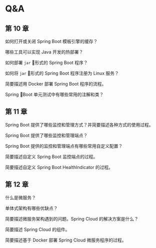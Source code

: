 # Q&A

## 第 10 章

如何打开或关闭 Spring Boot 模板引擎的缓存？

哪些工具可以实现 Java 开发的热部署？

如何部署 `jar` 形式的 Spring Boot 程序？

如何将 `jar` 形式的 Spring Boot 程序注册为 Linux 服务？

简要描述用 Docker 部署 Spring Boot 程序的流程。

Spring Boot 单元测试中有哪些常用的注解和类？

## 第 11 章

Spring Boot 提供了哪些监控和管理方式？并简要描述各种方式的使用过程。

Spring Boot 提供了哪些监控和管理端点？

Spring Boot 提供的监控和管理端点有哪些常用自定义配置？

简要描述自定义 Spring Boot 监控端点的过程。

简要描述自定义 Spring Boot HealthIndicator 的过程。

## 第 12 章

什么是微服务？

单体式架构有哪些优缺点？

简要描述微服务架构遇到的问题。Spring Cloud 的解决方案是什么？

简要描述 Spring Cloud 的组件。

简要描述基于 Docker 部署 Spring Cloud 微服务程序的过程。